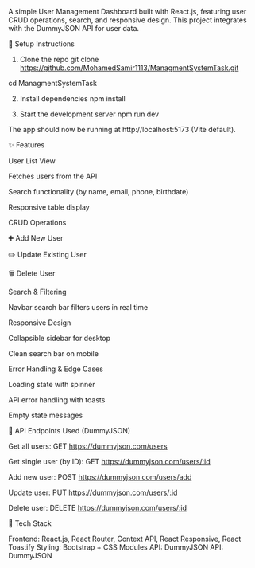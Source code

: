 A simple User Management Dashboard built with React.js, featuring user CRUD operations, search, and responsive design.
This project integrates with the DummyJSON API
 for user data.

🚀 Setup Instructions
1. Clone the repo
git clone https://github.com/MohamedSamir1113/ManagmentSystemTask.git

cd ManagmentSystemTask

2. Install dependencies
npm install

3. Start the development server
npm run dev

The app should now be running at http://localhost:5173
 (Vite default).

✨ Features

User List View

Fetches users from the API

Search functionality (by name, email, phone, birthdate)

Responsive table display

CRUD Operations

➕ Add New User

✏️ Update Existing User

🗑 Delete User

Search & Filtering

Navbar search bar filters users in real time

Responsive Design

Collapsible sidebar for desktop

Clean search bar on mobile

Error Handling & Edge Cases

Loading state with spinner

API error handling with toasts

Empty state messages

🔗 API Endpoints Used (DummyJSON)

Get all users:
GET https://dummyjson.com/users


Get single user (by ID):
GET https://dummyjson.com/users/:id


Add new user:
POST https://dummyjson.com/users/add


Update user:
PUT https://dummyjson.com/users/:id


Delete user:
DELETE https://dummyjson.com/users/:id

🧩 Tech Stack

Frontend: React.js, React Router, Context API, React Responsive, React Toastify
Styling: Bootstrap + CSS Modules
API: DummyJSON
API: DummyJSON

